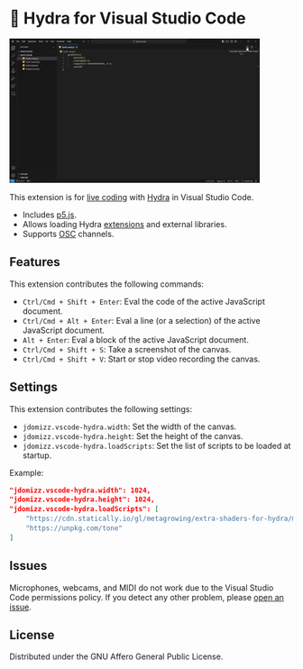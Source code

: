 # 🧩 Hydra for Visual Studio Code

![demo](./media/demo.gif)

This extension is for [live coding](https://en.wikipedia.org/wiki/Live_coding) with [Hydra](https://hydra.ojack.xyz/) in Visual Studio Code. 
- Includes [p5.js](https://p5js.org).
- Allows loading Hydra [extensions](https://github.com/hydra-synth/hydra-extensions) and external libraries.
- Supports [OSC](https://en.wikipedia.org/wiki/Open_Sound_Control) channels.

## Features

This extension contributes the following commands:

- `Ctrl/Cmd + Shift + Enter`: Eval the code of the active JavaScript document.
- `Ctrl/Cmd + Alt + Enter`: Eval a line (or a selection) of the active JavaScript document.
- `Alt + Enter`: Eval a block of the active JavaScript document.
- `Ctrl/Cmd + Shift + S`: Take a screenshot of the canvas.
- `Ctrl/Cmd + Shift + V`: Start or stop video recording the canvas.

## Settings

This extension contributes the following settings:

* `jdomizz.vscode-hydra.width`: Set the width of the canvas.
* `jdomizz.vscode-hydra.height`: Set the height of the canvas.
* `jdomizz.vscode-hydra.loadScripts`: Set the list of scripts to be loaded at startup.

Example:

```json
"jdomizz.vscode-hydra.width": 1024,
"jdomizz.vscode-hydra.height": 1024,
"jdomizz.vscode-hydra.loadScripts": [
    "https://cdn.statically.io/gl/metagrowing/extra-shaders-for-hydra/main/lib/all.js",
    "https://unpkg.com/tone"
]
```

## Issues

Microphones, webcams, and MIDI do not work due to the Visual Studio Code permissions policy.
If you detect any other problem, please [open an issue](https://github.com/jdomizz/vscode-hydra/issues).

## License

Distributed under the GNU Affero General Public License.

